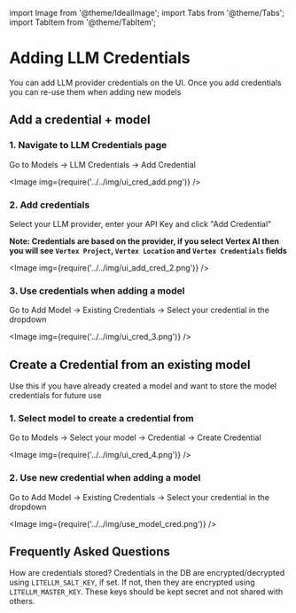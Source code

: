 import Image from '@theme/IdealImage';
import Tabs from '@theme/Tabs';
import TabItem from '@theme/TabItem';

# Adding LLM Credentials

You can add LLM provider credentials on the UI. Once you add credentials you can re-use them when adding new models

## Add a credential + model

### 1. Navigate to LLM Credentials page

Go to Models -> LLM Credentials -> Add Credential

<Image img={require('../../img/ui_cred_add.png')} />

### 2. Add credentials

Select your LLM provider, enter your API Key and click "Add Credential"

**Note: Credentials are based on the provider, if you select Vertex AI then you will see `Vertex Project`, `Vertex Location` and `Vertex Credentials` fields**

<Image img={require('../../img/ui_add_cred_2.png')} />


### 3. Use credentials when adding a model

Go to Add Model -> Existing Credentials -> Select your credential in the dropdown

<Image img={require('../../img/ui_cred_3.png')} />


## Create a Credential from an existing model

Use this if you have already created a model and want to store the model credentials for future use

### 1. Select model to create a credential from

Go to Models -> Select your model -> Credential -> Create Credential

<Image img={require('../../img/ui_cred_4.png')} />

### 2. Use new credential when adding a model

Go to Add Model -> Existing Credentials -> Select your credential in the dropdown

<Image img={require('../../img/use_model_cred.png')} />

## Frequently Asked Questions


How are credentials stored?
Credentials in the DB are encrypted/decrypted using `LITELLM_SALT_KEY`, if set. If not, then they are encrypted using `LITELLM_MASTER_KEY`. These keys should be kept secret and not shared with others.


